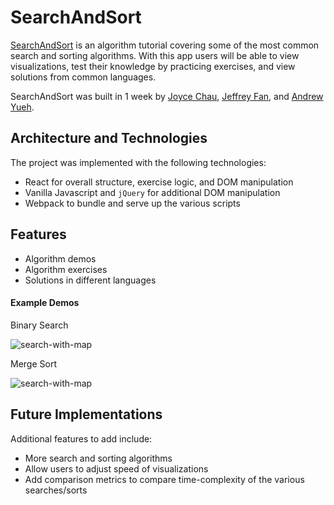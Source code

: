 # SearchAndSort

[SearchAndSort](http://joycechau.me/SearchAndSort/) is an algorithm tutorial covering some of the most common search and sorting algorithms.  With this app users will be able to view visualizations, test their knowledge by practicing exercises, and view solutions from common languages.

SearchAndSort was built in 1 week by [Joyce Chau](https://github.com/joycechau), [Jeffrey Fan](https://github.com/jeffreyfan93), and [Andrew Yueh](https://github.com/andrew1007).

## Architecture and Technologies
The project was implemented with the following technologies:
* React for overall structure, exercise logic, and DOM manipulation
* Vanilla Javascript and ```jQuery``` for additional DOM manipulation
* Webpack to bundle and serve up the various scripts

## Features
* Algorithm demos
* Algorithm exercises
* Solutions in different languages

#### Example Demos

Binary Search

![search-with-map](./assets/bsearch_demo.gif)


Merge Sort

![search-with-map](./assets/mergesort_demo.gif)

## Future Implementations
Additional features to add include:
* More search and sorting algorithms
* Allow users to adjust speed of visualizations
* Add comparison metrics to compare time-complexity of the various searches/sorts
